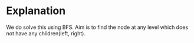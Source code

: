 # Explanation

We do solve this using BFS. Aim is to find the node at any level which does not have any children(left, right). 

